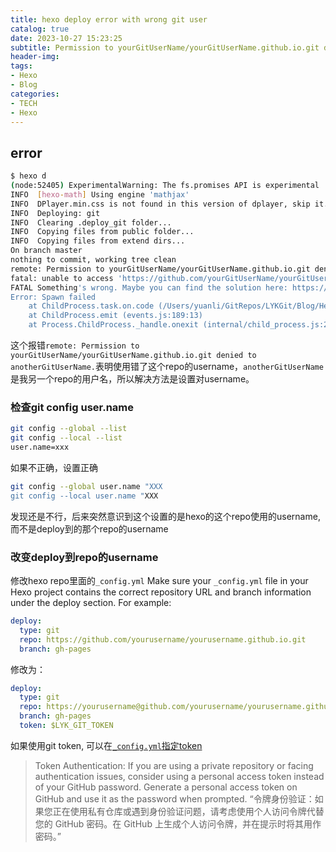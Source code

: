 ```yaml
---
title: hexo deploy error with wrong git user
catalog: true
date: 2023-10-27 15:23:25
subtitle: Permission to yourGitUserName/yourGitUserName.github.io.git denied to xxx
header-img:
tags:
- Hexo
- Blog
categories:
- TECH
- Hexo
---
```


## error

```bash
$ hexo d
(node:52405) ExperimentalWarning: The fs.promises API is experimental
INFO  [hexo-math] Using engine 'mathjax'
INFO  DPlayer.min.css is not found in this version of dplayer, skip it.
INFO  Deploying: git
INFO  Clearing .deploy_git folder...
INFO  Copying files from public folder...
INFO  Copying files from extend dirs...
On branch master
nothing to commit, working tree clean
remote: Permission to yourGitUserName/yourGitUserName.github.io.git denied to anotherGitUserName.
fatal: unable to access 'https://github.com/yourGitUserName/yourGitUserName.github.io/': The requested URL returned error: 403
FATAL Something's wrong. Maybe you can find the solution here: https://hexo.io/docs/troubleshooting.html
Error: Spawn failed
    at ChildProcess.task.on.code (/Users/yuanli/GitRepos/LYKGit/Blog/Hexo-theme-zilan/node_modules/hexo-deployer-git/node_modules/hexo-util/lib/spawn.js:51:21)
    at ChildProcess.emit (events.js:189:13)
    at Process.ChildProcess._handle.onexit (internal/child_process.js:248:12)
```

这个报错`remote: Permission to yourGitUserName/yourGitUserName.github.io.git denied to anotherGitUserName.`表明使用错了这个repo的username，`anotherGitUserName`是我另一个repo的用户名，所以解决方法是设置对username。

### 检查git config user.name

```bash
git config --global --list
git config --local --list
user.name=xxx
```

如果不正确，设置正确

```bash
git config --global user.name "XXX
git config --local user.name "XXX
```

发现还是不行，后来突然意识到这个设置的是hexo的这个repo使用的username, 而不是deploy到的那个repo的username

### 改变deploy到repo的username

修改hexo repo里面的`_config.yml`
Make sure your `_config.yml` file in your Hexo project contains the correct repository URL and branch information under the deploy section. For example:

```yaml
deploy:
  type: git
  repo: https://github.com/yourusername/yourusername.github.io.git
  branch: gh-pages
```

修改为：

```yaml
deploy:
  type: git
  repo: https://yourusername@github.com/yourusername/yourusername.github.io.git # 指定user
  branch: gh-pages
  token: $LYK_GIT_TOKEN
```

如果使用git token, 可以在[`_config.yml`指定token](https://hexo.io/zh-cn/docs/one-command-deployment.html#google_vignette)
> Token Authentication: If you are using a private repository or facing authentication issues, consider using a personal access token instead of your GitHub password. Generate a personal access token on GitHub and use it as the password when prompted. “令牌身份验证：如果您正在使用私有仓库或遇到身份验证问题，请考虑使用个人访问令牌代替您的 GitHub 密码。在 GitHub 上生成个人访问令牌，并在提示时将其用作密码。”